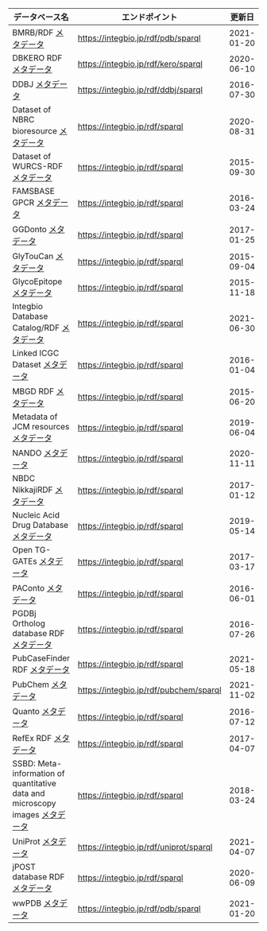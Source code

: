 |データベース名|エンドポイント|更新日|バージョン|グラフ名|
| ---- | ---- | ---- | ---- | ---- |
|BMRB/RDF [メタデータ](https://integbio.jp/rdf/dataset/bmrb)|https://integbio.jp/rdf/pdb/sparql|2021-01-20||（メタデータ参照）|
|DBKERO RDF [メタデータ](https://integbio.jp/rdf/dataset/kero)|https://integbio.jp/rdf/kero/sparql|2020-06-10|release_010|http://rdf.integbio.jp/dataset/kero/Cancer_Cell_Line|
|DDBJ  [メタデータ](https://integbio.jp/rdf/dataset/ddbj)|https://integbio.jp/rdf/ddbj/sparql|2016-07-30|105|http://rdf.integbio.jp/dataset/ddbj|
|Dataset of NBRC bioresource  [メタデータ](https://integbio.jp/rdf/dataset/nbrc)|https://integbio.jp/rdf/sparql|2020-08-31|release_20200831|http://purl.jp/bio/103/nite/culture/|
|Dataset of WURCS-RDF  [メタデータ](https://integbio.jp/rdf/dataset/wurcs)|https://integbio.jp/rdf/sparql|2015-09-30|0.2|（メタデータ参照）|
|FAMSBASE GPCR  [メタデータ](https://integbio.jp/rdf/dataset/famsbase)|https://integbio.jp/rdf/sparql|2016-03-24||http://fams.bio.chuo-u.ac.jp/GPCR/rdf/|
|GGDonto  [メタデータ](https://integbio.jp/rdf/dataset/ggdonto)|https://integbio.jp/rdf/sparql|2017-01-25|v.1.0|http://jcggdb.jp/rdf/diseases/ggdonto|
|GlyTouCan  [メタデータ](https://integbio.jp/rdf/dataset/glytoucan)|https://integbio.jp/rdf/sparql|2015-09-04|Ver1.0|http://rdf.glycoinfo.org/glytoucan|
|GlycoEpitope  [メタデータ](https://integbio.jp/rdf/dataset/glycoepitope)|https://integbio.jp/rdf/sparql|2015-11-18|version 3|http://rdf.glycoinfo.org/glycoepitope|
|Integbio Database Catalog/RDF  [メタデータ](https://integbio.jp/rdf/dataset/dbcatalog)|https://integbio.jp/rdf/sparql|2021-06-30||（メタデータ参照）|
|Linked ICGC Dataset  [メタデータ](https://integbio.jp/rdf/dataset/icgc)|https://integbio.jp/rdf/sparql|2016-01-04|release_20|http://icgc.link/release_20|
|MBGD RDF  [メタデータ](https://integbio.jp/rdf/dataset/mbgd)|https://integbio.jp/rdf/sparql|2015-06-20|2015-01|（メタデータ参照）|
|Metadata of JCM resources  [メタデータ](https://integbio.jp/rdf/dataset/rikenbrc_jcm_microbe)|https://integbio.jp/rdf/sparql|2019-06-04||https://metadb.riken.jp/metadb/db/rikenbrc_jcm_microbe|
|NANDO  [メタデータ](https://integbio.jp/rdf/dataset/nando)|https://integbio.jp/rdf/sparql|2020-11-11|0.4.3|http://nanbyodata.jp/ontology/nando|
|NBDC NikkajiRDF  [メタデータ](https://integbio.jp/rdf/dataset/nikkaji)|https://integbio.jp/rdf/sparql|2017-01-12||（メタデータ参照）|
|Nucleic Acid Drug Database  [メタデータ](https://integbio.jp/rdf/dataset/mnadd)|https://integbio.jp/rdf/sparql|2019-05-14||http://purl.jp/bio/18/nadd/|
|Open TG-GATEs  [メタデータ](https://integbio.jp/rdf/dataset/open-tggates)|https://integbio.jp/rdf/sparql|2017-03-17||http://rdf.integbio.jp/dataset/open-tggates|
|PAConto  [メタデータ](https://integbio.jp/rdf/dataset/paconto)|https://integbio.jp/rdf/sparql|2016-06-01|v.1.0|http://jcggdb.jp/rdf/diseases/paconto|
|PGDBj Ortholog database RDF  [メタデータ](https://integbio.jp/rdf/dataset/pgdbj)|https://integbio.jp/rdf/sparql|2016-07-26|1.57.0|http://pgdbj.jp/od/|
|PubCaseFinder RDF  [メタデータ](https://integbio.jp/rdf/dataset/pubcasefinder)|https://integbio.jp/rdf/sparql|2021-05-18|1.3|https://pubcasefinder.dbcls.jp/rdf|
|PubChem  [メタデータ](https://integbio.jp/rdf/dataset/pubchem)|https://integbio.jp/rdf/pubchem/sparql|2021-11-02||（メタデータ参照）|
|Quanto  [メタデータ](https://integbio.jp/rdf/dataset/quanto)|https://integbio.jp/rdf/sparql|2016-07-12|0.1.2|http://quanto.dbcls.jp|
|RefEx RDF  [メタデータ](https://integbio.jp/rdf/dataset/refex)|https://integbio.jp/rdf/sparql|2017-04-07||（メタデータ参照）|
|SSBD: Meta-information of quantitative data and microscopy images  [メタデータ](https://integbio.jp/rdf/dataset/ssbd)|https://integbio.jp/rdf/sparql|2018-03-24|SSBD31_20171218 release 20180324|http://metadb.riken.jp/db/SSBD|
|UniProt  [メタデータ](http://integbio.jp/rdf/dataset/uniprot)|https://integbio.jp/rdf/uniprot/sparql|2021-04-07|release 2021_02|http://sparql.uniprot.org/uniprot|
|jPOST database RDF  [メタデータ](https://integbio.jp/rdf/dataset/jpost)|https://integbio.jp/rdf/sparql|2020-06-09|202006|http://jpost.org/graph/database|
|wwPDB  [メタデータ](https://integbio.jp/rdf/dataset/pdbj)|https://integbio.jp/rdf/pdb/sparql|2021-01-20||http://rdf.integbio.jp/dataset/pdbj|
